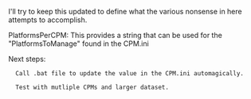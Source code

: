 I'll try to keep this updated to define what the various nonsense in here attempts to accomplish.

PlatformsPerCPM: This provides a string that can be used for the "PlatformsToManage" found in the CPM.ini
   
   Next steps:
   
      Call .bat file to update the value in the CPM.ini automagically.
      
      Test with mutliple CPMs and larger dataset.
